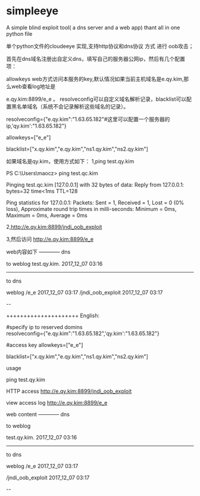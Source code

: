 # simpleeye
A  simple blind exploit tool( a dns server and a web app)  thant all in one python file


单个python文件的cloudeeye 实现,支持http协议和dns协议 方式 进行 oob攻击；

首先在dns域名注册出自定义dns，填写自己的服务器公网ip，然后有几个配置项：

allowkeys web方式访问本服务的key,默认情况如果当前主机域名是e.qy.kim,那么web查看log地址是

e.qy.kim:8899/e_e  。  resolveconfig可以自定义域名解析记录，blacklist可以配置黑名单域名（系统不会记录解析这些域名的记录）。


resolveconfig={"e.qy.kim":"1.63.65.182"#这里可以配置一个服务器的ip,'qy.kim':"1.63.65.182"}

allowkeys=["e_e"]

blacklist=["x.qy.kim","e.qy.kim","ns1.qy.kim","ns2.qy.kim"]



如果域名是qy.kim，使用方式如下：
1,ping test.qy.kim

PS C:\Users\maocz> ping test.qc.kim

Pinging test.qc.kim [127.0.0.1] with 32 bytes of data:
Reply from 127.0.0.1: bytes=32 time<1ms TTL=128

Ping statistics for 127.0.0.1:
    Packets: Sent = 1, Received = 1, Lost = 0 (0% loss),
Approximate round trip times in milli-seconds:
    Minimum = 0ms, Maximum = 0ms, Average = 0ms
	
	
2,http://e.qy.kim:8899/jndi_oob_exploit



3,然后访问 http://e.qy.kim:8899/e_e 

web内容如下
————
dns

to weblog
test.qy.kim. 2017_12_07 03:16
**************************************************
to dns

weblog
/e_e 2017_12_07 03:17
/jndi_oob_exploit 2017_12_07 03:17

--


+++++++++++++++++++++
English:

#specify ip to  reserved  domins  
resolveconfig={"e.qy.kim":"1.63.65.182",'qy.kim':"1.63.65.182"}

#access key
allowkeys=["e_e"]

blacklist=["x.qy.kim","e.qy.kim","ns1.qy.kim","ns2.qy.kim"]





usage  

ping test.qy.kim

HTTP access   http://e.qy.kim:8899/jndi_oob_exploit

view access log http://e.qy.kim:8899/e_e 


web content
————
dns

to weblog

test.qy.kim. 2017_12_07 03:16

**************************************************
to dns


weblog
/e_e 2017_12_07 03:17

/jndi_oob_exploit 2017_12_07 03:17

--

